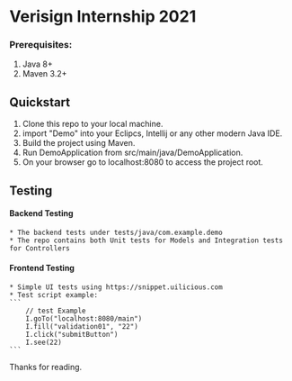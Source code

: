 # Verisign Internship 2021



### Prerequisites:
1. Java 8+
2. Maven 3.2+

## Quickstart
1. Clone this repo to your local machine.
2. import "Demo" into your Eclipcs, Intellij or any other modern Java IDE.
3. Build the project using Maven.
4. Run DemoApplication from src/main/java/DemoApplication.
5. On your browser go to localhost:8080 to access the project root.

## Testing

#### Backend Testing
    * The backend tests under tests/java/com.example.demo
    * The repo contains both Unit tests for Models and Integration tests for Controllers

#### Frontend Testing
    * Simple UI tests using https://snippet.uilicious.com
    * Test script example: 
    ```
        // test Example
        I.goTo("localhost:8080/main")
        I.fill("validation01", "22")
        I.click("submitButton")
        I.see(22)
    ```

Thanks for reading.
